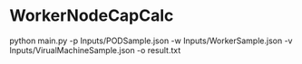 # WorkerNodeCapCalc

python main.py -p Inputs/PODSample.json -w Inputs/WorkerSample.json -v Inputs/VirualMachineSample.json -o result.txt
